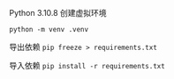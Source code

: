 Python 3.10.8 创建虚拟环境

`python -m venv .venv`


导出依赖
`pip freeze > requirements.txt`

导入依赖
`pip install -r requirements.txt`


